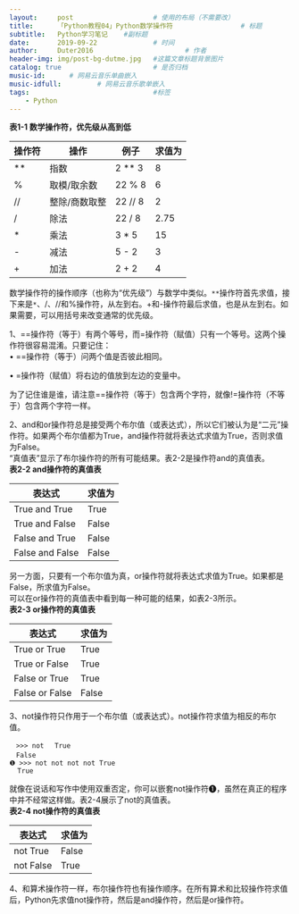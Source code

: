 ```yaml
---
layout:     post   				    # 使用的布局（不需要改）
title:      「Python教程04」Python数学操作符 				# 标题 
subtitle:   Python学习笔记    #副标题
date:       2019-09-22 				# 时间
author:     Duter2016 						# 作者
header-img: img/post-bg-dutme.jpg 	#这篇文章标题背景图片
catalog: true 						# 是否归档
music-id:      # 网易云音乐单曲嵌入
music-idfull:         # 网易云音乐歌单嵌入
tags:								#标签
    - Python
---
```


**表1-1 数学操作符，优先级从高到低**

操作符|	操作|	例子|	求值为
-|-|-|-
**|	指数|	2 ** 3|	8
%|	取模/取余数|	22 % 8|	6
//|	整除/商数取整|	22 // 8|	2
/|	除法|	22 / 8|	2.75
*|	乘法|	3 * 5|	15
-|	减法|	5 - 2|	3
+|	加法|	2 + 2|	4

数学操作符的操作顺序（也称为“优先级”）与数学中类似。`**`操作符首先求值，接下来是`*`、/、//和%操作符，从左到右。+和-操作符最后求值，也是从左到右。如果需要，可以用括号来改变通常的优先级。

1、==操作符（等于）有两个等号，而=操作符（赋值）只有一个等号。这两个操作符很容易混淆。只要记住：  
• ==操作符（等于）问两个值是否彼此相同。

• =操作符（赋值）将右边的值放到左边的变量中。

为了记住谁是谁，请注意==操作符（等于）包含两个字符，就像!=操作符（不等于）包含两个字符一样。

2、and和or操作符总是接受两个布尔值（或表达式），所以它们被认为是“二元”操作符。如果两个布尔值都为True，and操作符就将表达式求值为True，否则求值为False。  
“真值表”显示了布尔操作符的所有可能结果。表2-2是操作符and的真值表。  
**表2-2 and操作符的真值表**  

表达式|	求值为
-|-
True and True|	True
True and False|	False
False and True|	False
False and False|	False

另一方面，只要有一个布尔值为真，or操作符就将表达式求值为True。如果都是False，所求值为False。  
可以在or操作符的真值表中看到每一种可能的结果，如表2-3所示。  
**表2-3 or操作符的真值表**  

表达式|	求值为
-|-
True or True|	True
True or False|	True
False or True|	True
False or False|	False


3、not操作符只作用于一个布尔值（或表达式）。not操作符求值为相反的布尔值。

	　>>> not 　True
	　False
	❶ >>> not not not not True
	  True

就像在说话和写作中使用双重否定，你可以嵌套not操作符❶，虽然在真正的程序中并不经常这样做。表2-4展示了not的真值表。  
**表2-4 not操作符的真值表**  

表达式|	求值为
-|-
not True|	False
not False|	True

4、和算术操作符一样，布尔操作符也有操作顺序。在所有算术和比较操作符求值后，Python先求值not操作符，然后是and操作符，然后是or操作符。
